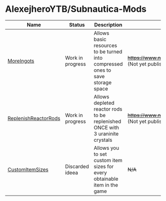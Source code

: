 # AlexejheroYTB/Subnautica-Mods 

| Name | Status | Description | Nexus Page Link | 
|-|-|-|-|
| <a href=https://github.com/AlexejheroYTB/Subnautica-Mods/tree/master/MoreIngots> MoreIngots </a> | Work in progress | Allows basic resources to be turned into compressed ones to save storage space | <strike>https://www.nexusmods.com/subnautica/mods/60</strike> (Not yet published) |
| <a href=https://github.com/AlexejheroYTB/Subnautica-Mods/tree/master/ReplenishReactorRods> ReplenishReactorRods </a> | Work in progress | Allows depleted reactor rods to be replenished ONCE with 3 uraninite crystals | <strike>https://www.nexusmods.com/subnautica/mods/62</strike> (Not yet published) |
| <a href=https://github.com/AlexejheroYTB/Subnautica-Mods/tree/master/CustomItemSizes> CustomItemSizes </a> | Discarded ideea | Allows you to set custom item sizes for every obtainable item in the game | <strike>N/A</strike> |